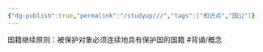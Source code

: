 ```yaml
---
{"dg-publish":true,"permalink":"/studyup///","tags":["知识点","国公"]}
---
```


国籍继续原则：被保护对象必须连续地具有保护国的国籍 #背诵/概念 